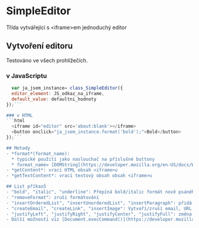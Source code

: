 # SimpleEditor
Třída vytvářející s &lt;iframe>em jednoduchý editor
## Vytvoření editoru
Testováno ve všech prohlížečích.
### v JavaScriptu
  ```javascript
    var ja_jsem_instance= class_SimpleEditor({
    editor_element: JS_odkaz_na_iframe,
    default_value: defaultni_hodnoty
  });```

### v HTML
  ```html
    <iframe id="editor" src='about:blank'></iframe>
    <button onclick="ja_jsem_instance.format('bold');">Bold</button>
  });```

## Metody
  - *format*(format_name): 
    * typické použití jako naslouchač na příslušné buttony
    * format_name= [DOMString](https://developer.mozilla.org/en-US/docs/Web/API/DOMString) název příkazu (viz 'List příkazů' dále v textu);
  - *getContent*: vrací HTML obsah <iframe>u
  - *getTextContent*: vrací textový obsah obsah <iframe>u

## List příkazů
  - "bold", "italic", "underline": Přepíná bold/italic formát nově psaného (či vybraného textu)
  - "removeFormat": zruší formátování
  - "insertOrderedList", "insertUnorderedList", "insertParagraph": přidá ```html <ol>```, ```html <ul>```, resp. ```html <p>```
  - "createEmail", "createLink", "insertImage": Vytvoří/zruší email, URL link či vloží obrázek buť z vybraného textu (zapsané url adresy), případně vyskočí dotaz (prompt)
  - "justifyLeft", "justifyRight", "justifyCenter", "justifyFull": změna zarovnání
  - Další možnosti viz [Document.execCommand()](https://developer.mozilla.org/en-US/docs/Web/API/Document/execCommand)
